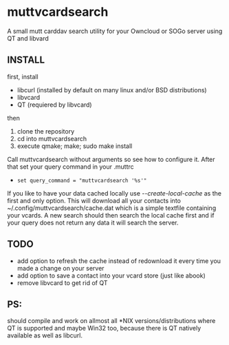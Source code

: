 muttvcardsearch
============

A small mutt carddav search utility for your Owncloud or SOGo server using QT and libvard

INSTALL
------------
first, install
* libcurl (installed by default on many linux and/or BSD distributions)
* libvcard
* QT (requiered by libvcard)

then

1. clone the repository
2. cd into muttvcardsearch
3. execute qmake; make; sudo make install

Call muttvcardsearch without arguments so see how to configure it.
After that set your query command in your .muttrc
* `set query_command = "muttvcardsearch '%s'"`

If you like to have your data cached locally use *--create-local-cache* as the first and only option.
This will download all your contacts into ~/.config/muttvcardsearch/cache.dat which is
a simple textfile containing your vcards. A new search should then search the local cache first
and if your query does not return any data it will search the server.

TODO
------------
* add option to refresh the cache instead of redownload it every time you made a change on your server
* add option to save a contact into your vcard store (just like abook)
* remove libvcard to get rid of QT

PS:
------------
should compile and work on allmost all *NIX versions/distributions where QT is supported and maybe Win32 too,
because there is QT natively available as well as libcurl.
